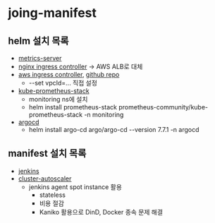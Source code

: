 # joing-manifest

## helm 설치 목록

- [metrics-server](https://artifacthub.io/packages/helm/metrics-server/metrics-server)
- [nginx ingress controller](https://docs.nginx.com/nginx-ingress-controller/installation/installing-nic/installation-with-helm/) -> AWS ALB로 대체
- [aws ingress controller](https://docs.aws.amazon.com/ko_kr/eks/latest/userguide/lbc-helm.html), [github repo](https://github.com/aws/eks-charts/blob/master/stable/aws-load-balancer-controller/README.md)
  - --set vpcId=... 직접 설정
- [kube-prometheus-stack](https://github.com/prometheus-community/helm-charts/tree/main/charts/kube-prometheus-stack)
  - monitoring ns에 설치
  - helm install prometheus-stack prometheus-community/kube-prometheus-stack -n monitoring
- [argocd](https://artifacthub.io/packages/helm/argo/argo-cd)
  - helm install argo-cd argo/argo-cd --version 7.7.1 -n argocd

## manifest 설치 목록

- [jenkins](https://www.jenkins.io/doc/book/installing/kubernetes)
- [cluster-autoscaler](https://docs.aws.amazon.com/ko_kr/eks/latest/userguide/autoscaling.html)
  - jenkins agent spot instance 활용
    - stateless
    - 비용 절감
    - Kaniko 활용으로 DinD, Docker 종속 문제 해결
